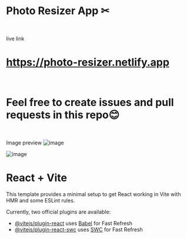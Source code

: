 # Photo Resizer App ✂
<br/>

live link 
# https://photo-resizer.netlify.app

<br/>

# Feel free to create issues and pull requests in this repo😊

<br/>

Image preview
![image](https://github.com/user-attachments/assets/e190123b-ce0f-4466-9441-68f9db974331)


![image](https://github.com/user-attachments/assets/5d893985-1b39-4721-bcd7-d25217b7d122)






# React + Vite

This template provides a minimal setup to get React working in Vite with HMR and some ESLint rules.

Currently, two official plugins are available:

- [@vitejs/plugin-react](https://github.com/vitejs/vite-plugin-react/blob/main/packages/plugin-react/README.md) uses [Babel](https://babeljs.io/) for Fast Refresh
- [@vitejs/plugin-react-swc](https://github.com/vitejs/vite-plugin-react-swc) uses [SWC](https://swc.rs/) for Fast Refresh
